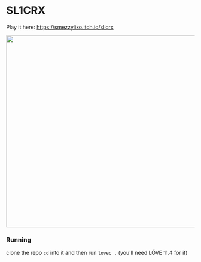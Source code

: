 # SL1CRX
Play it here: https://smezzylixo.itch.io/slicrx

<img src="https://img.itch.zone/aW1hZ2UvMTM0Nzc0Ni83ODQ2MzA0LmdpZg==/original/GYAhdh.gif" width="512" height="512" />

### Running 
clone the repo `cd` into it and then run `lovec .` (you'll need LÖVE 11.4 for it) 

